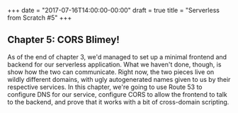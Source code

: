 +++
date = "2017-07-16T14:00:00-00:00"
draft = true
title = "Serverless from Scratch #5"
+++

Chapter 5: CORS Blimey!
-----------------------

As of the end of chapter 3, we'd managed to set up a minimal frontend and backend for our serverless
application. What we haven't done, though, is show how the two can communicate. Right now, the two
pieces live on wildly different domains, with ugly autogenerated names given to us by their
respective services. In this chapter, we're going to use Route 53 to configure DNS for our service,
configure CORS to allow the frontend to talk to the backend, and prove that it works with a bit of
cross-domain scripting.


